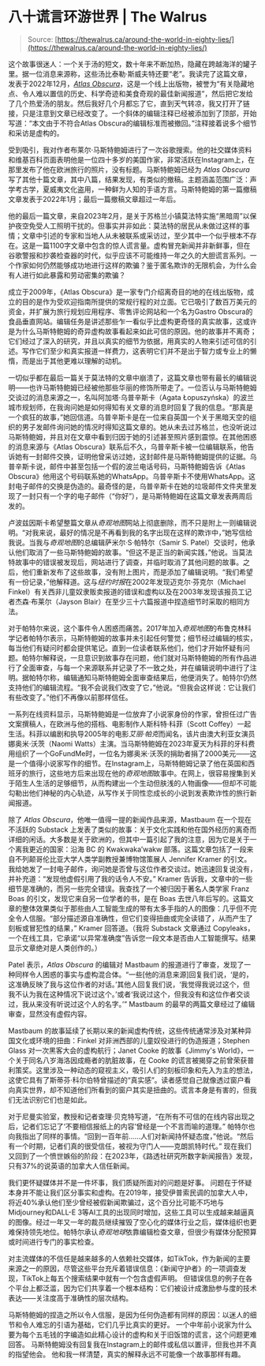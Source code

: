 <!--yml

category: 未分类

日期：2024年05月27日 15:19:42

-->

# 八十谎言环游世界 | The Walrus

> Source: [https://thewalrus.ca/around-the-world-in-eighty-lies/](https://thewalrus.ca/around-the-world-in-eighty-lies/)

这个故事很迷人：一个关于汤的短文，数十年来不断加热，隐藏在跨越海洋的罐子里。据一位消息来源称，这些汤比泰勒·斯威夫特还要“老”。我读完了这篇文章，发表于2022年12月，*[Atlas Obscura](https://www.atlasobscura.com/)*，这是一个线上出版物，被誉为“有关隐藏地点、令人难以置信的历史、科学奇迹和美食奇观的最佳新闻报道”，然后把它发给了几个热爱汤的朋友。然后我好几个月都忘了它，直到天气转凉，我又打开了链接，只是注意到文章已经改变了。一个斜体的编辑注释已经被添加到了顶部，开始写道：“本文由于不符合Atlas Obscura的编辑标准而被撤回。”注释接着说多个细节和采访是虚构的。

受到吸引，我对作者布莱尔·马斯特鲍姆进行了一次谷歌搜索。他的社交媒体资料和维基百科页面表明他是一位四十多岁的美国作家，非常活跃在Instagram上，在那里发布了他在欧洲旅行的照片，没有标题。马斯特鲍姆已经为 *Atlas Obscura* 写了其他十篇文章，其中八篇，结果发现，有类似的撤稿。主题涵盖范围广泛：声学考古学，夏威夷文化盗用，一种鲜为人知的手语方言。马斯特鲍姆的第一篇撤稿文章发表于2022年1月；最后一篇撤稿文章超过一年后。

他的最后一篇文章，来自2023年2月，是关于苏格兰小镇莫法特实施“黑暗周”以保护夜空免受人工照明干扰的。但事实并非如此：莫法特的居民从未做过这样的事情；文章中引述的专家和当地人从未被联系或采访过，至少其中一个似乎根本不存在。这是一篇1100字文章中包含的惊人谎言量。虚构冒充新闻并非新鲜事，但在谷歌警报和抄袭检查器的时代，似乎应该不可能维持一年之久的大胆谎言系列。一个作家如何仍然能够成功地进行这样的欺骗？鉴于匿名欺诈的无限机会，为什么会有人进行如此暴露和劳动密集的欺骗？

成立于2009年，《Atlas Obscura》是一家专门介绍离奇目的地的在线出版物，成立的目的是作为受欢迎指南所提供的常规行程的对立面。它已吸引了数百万美元的资金，并扩展为旅行规划应用程序、零售评论网站和一个名为Gastro Obscura的食品垂直网站。编辑任务是讲述那些乍一看似乎比虚构更奇怪的真实故事，这或许是为什么马斯特鲍姆的奇异虚构故事看起来如此可信的原因。他的故事并不离奇；它们经过了深入的研究，并且以真实的细节为依据，用真实的人物来引述可信的引述。写作它们至少和真实报道一样费力，这表明它们并不是出于智力或专业上的懒惰，而是出于其他更难以理解的动机。

一切似乎都在最后一篇关于莫法特的文章中崩溃了，这篇文章也带有最长的编辑说明——也许马斯特鲍姆已经被他那些华丽的修饰所带走了。一位否认与马斯特鲍姆交谈过的消息来源之一，名叫阿加塔·乌普辛斯卡（Agata Łopuszyńska）的波兰城市规划师，在我询问她是如何得知有关文章的消息时回复了我的信息。“那真是一个疯狂的故事，”她回信道。乌普辛斯卡是在一位来自英国一个关于黑暗天空的组织的男子发邮件询问她的情况时得知这篇文章的。她从未去过苏格兰，也没听说过马斯特鲍姆，并且对在文章中看到归因于她的引述甚至照片感到震惊。在其他困惑的消息来源与《Atlas Obscura》联系后不久，乌普辛斯卡被一位编辑联系，他告诉她有一封邮件交换，证明他曾采访过她，这封邮件是马斯特鲍姆提供的证据。乌普辛斯卡说，邮件中甚至包括一个假的波兰电话号码，马斯特鲍姆告诉《Atlas Obscura》他用这个号码联系她的WhatsApp。乌普辛斯卡不使用WhatsApp。这封电子邮件的交换是伪造的。最奇怪的是，乌普辛斯卡在她的垃圾邮件文件夹里发现了一封只有一个字的电子邮件（“你好”），是马斯特鲍姆在这篇文章发表两周后发的。

卢波兹因斯卡希望整篇文章从*奇观地图*网站上彻底删除，而不只是附上一则编辑说明。“对我来说，最好的情况是不再看到我的名字出现在这样的欺诈中，”她写信给我说。当我与*奇观地图*的总编辑萨米尔·S·帕特尔（Samir S. Patel）交谈时，他承认他们取消了一些马斯特鲍姆的故事。“但这不是正当的新闻实践，”他说。当莫法特故事中的错误被发现后，网站进行了调查，并临时取消了其他问题的故事。之后，他们重新发布了这些故事，没有附上图片，而是添加了编辑说明。“我们希望有一份记录，”他解释道。这与*纽约时报*在2002年发现迈克尔·芬克尔（Michael Finkel）有关西非儿童奴隶贩卖报道的错误和虚构以及在2003年发现该报员工记者杰森·布莱尔（Jayson Blair）在至少三十六篇报道中捏造细节时采取的相同方法。

对于帕特尔来说，这个事件令人困惑而痛苦。2017年加入*奇观地图*的布鲁克林科学记者帕特尔表示，马斯特鲍姆的故事并未引起任何警觉；细节经过编辑的核实，每当他们有疑问时都会提供笔记。直到一位读者联系他们，他们才开始怀疑有问题。帕特尔解释说，一旦意识到故事存在问题，他们就对马斯特鲍姆的所有作品进行了全面审查，与每一个来源联系并记录了不一致之处，并在编辑说明中进行了注明。据帕特尔称，编辑通知马斯特鲍姆全面审查结果后，他便消失了。帕特尔仍然支持他们的编辑流程。“我不会说我们改变了它，”他说。“但我会这样说：它让我们有些改变了。”他们不再像以前那样信任。

一系列在线资料显示，马斯特鲍姆是一位放弃了小说家身份的作家，曾担任过广告文案撰稿人，在欧洲与他的搭档、电影制作人斯科特·科菲（Scott Coffey）一起生活。科菲以编剧和执导2005年的电影*艾丽·帕克*而闻名，该片由澳大利亚女演员娜奥米·沃茨（Naomi Watts）主演。当马斯特鲍姆在2023年夏天为科菲的牙科费用组织了一个GoFundMe时，一位名为娜奥米·沃茨的捐助者捐了2000美元——这是一个值得小说家写作的细节。在Instagram上，马斯特鲍姆记录了他在英国和西班牙的旅行，这些地方后来出现在他的*奇观地图*故事中。在网上，很容易搜集到关于陌生人生活的足够细节，从而构建出一个生动但肤浅的人物画像——但却不可能勾勒出他们神秘的内心轨迹，从写作关于同性恋成长的小说到发表欺诈性的旅行新闻报道。

除了 *Atlas Obscura*，他唯一值得一提的新闻作品来源，Mastbaum 在一个现在不活跃的 Substack 上发表了类似的故事：关于文化实践和他在国外经历的离奇而详细的闲话。大多数是关于欧洲的，但其中一篇引起了我的注意，因为它是关于一个离我更近的国家：沿海 BC 的 Kwakwaka’wakw 部落。这篇文章包括了一段来自不列颠哥伦比亚大学人类学副教授兼博物馆策展人 Jennifer Kramer 的引文。我给她发了一封电子邮件，询问她是否曾与这位作者交谈过。她迅速回复说没有，并补充道：“发现他虚假引用了我的话令人不安。” Kramer 告诉我，文章中的一些细节是准确的，而另一些完全错误。我查找了一个被归因于著名人类学家 Franz Boas 的引文，发现它来自另一位学者的书，是在 Boas 去世八年后写的。这篇文章的整体效果类似于那些由人工智能生成的带有太多手指的人的图像：几乎但不完全令人信服。“部分描述源自准确性，但它们变得扭曲或完全读错了，从而产生了刻板或冒犯性的结果，” Kramer 回答道。（我将 Substack 文章通过 Copyleaks，一个在线工具，它承诺“以异常准确度”告诉您一段文本是否由人工智能撰写。结果显示文章绝对是人类创作的。）

Patel 表示，*Atlas Obscura* 的编辑对 Mastbaum 的报道进行了审查，发现了一种同样令人困惑的事实与虚构混合体。“一些[他的消息来源]回复我们说，‘是的，这准确反映了我与这位作者的对话。’其他人回复我们说，‘我觉得我说过这个，但我不认为我在这种情况下说过这个。’或者‘我说过这个，但我没有和这位作者交谈过，我从来没有听说过这个人的名字。’” Mastbaum 的最早的两篇文章经过了编辑审查，显然没有虚假内容。

Mastbaum 的故事延续了长期以来的新闻虚构传统，这些传统通常涉及对某种异国文化或环境的扭曲：Finkel 对非洲西部的儿童奴役进行的伪造报道；Stephen Glass 对一次黑客大会的虚构航行；Janet Cooke 的故事《Jimmy's World》，一个关于同名八岁海洛因成瘾者的肮脏故事，在 Cooke 的谎言被揭穿之前曾荣获普利策奖。这里涉及一种动态的窥视主义，吸引人们的刻板印象和先入为主的想法，这使它具有了斯蒂芬·科尔伯特曾描述的“真实感”。读者感觉自己就像透过窗户看向真实世界，却不知道他们所看到的窗户其实是扭曲的。谎言本身是有害的，但我们无法识别它们也是如此。

对于尼曼实验室，教授和记者查理·贝克特写道，“在所有不可信的在线内容出现之后，记者们忘记了‘不要相信报纸上的内容’曾经是一个不言而喻的道理。” 帕特尔也向我指出了同样的事情。“回到一百年前……人们对新闻持怀疑态度，”他说。“然后有一个时期，记者们真的很受信任，被视为守门人——克朗凯特时代。” 现在我们又回到了一个愤世嫉俗的阶段：在2023年，《路透社研究所数字新闻报告》发现，只有37%的说英语的加拿大人信任新闻。

我们更怀疑媒体并不是一件坏事，我们质疑所面对的问题是好事。 问题在于怀疑本身并不能让我们区分事实和虚构。在2019年，接受伊普索民调的加拿大人中，将近40%承认他们至少曾经被假新闻欺骗过，这个百分比可能不巧地与Midjourney和DALL-E 3等AI工具的出现同时增加，这些工具可以生成越来越逼真的图像。经过一年又一年的裁员继续摧毁了空心化的媒体行业之后，媒体组织也更难保持领先地位。帕特尔承认*奇观地球*依靠编辑检查文章，但很少有媒体分配预算或时间进行专门的事实检查。

对主流媒体的不信任是越来越多的人依赖社交媒体，如TikTok，作为新闻的主要来源之一的原因，尽管这些平台充斥着错误信息：《新闻守护者》的一项调查发现，TikTok上每五个搜索结果中就有一个包含虚假声明。 但错误信息的例子在各个平台上都泛滥，因为它们共享着一个根本结构：它们被设计成激励参与度的技术表达——关注度高于准确性的层次结构。

马斯特鲍姆的捏造之所以令人信服，是因为任何伪造都有同样的原因：以迷人的细节和令人难忘的引语为基础，它们几乎比真实的更好。 一个中年前小说家为什么要为每个五毛钱的字编造如此精心设计的虚构和关于旧饭馆的谎言，这个问题更难回答。 马斯特鲍姆没有回复我在Instagram上的邮件或私信以置评，但我也并不真的指望他会。 他和我一样清楚，真实的解释永远不可能像一个故事那样有趣。
